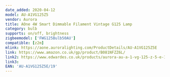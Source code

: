 ```yaml
---
date_added: 2020-04-12
model: AU-A1VG125Z5
vendor: Aurora
title: AOne 4W Smart Dimmable Filament Vintage G125 Lamp
category: bulb
supports: on/off, brightness
zigbeemodel: ['FWG125Bulb50AU']
compatible: [z2m]
mlink: https://aone.auroralighting.com/ProductDetails/AU-A1VG125Z5E
link: https://www.amazon.co.uk/gp/product/B081NFZZ6L/
link2: https://www.edwardes.co.uk/products/aurora-au-a-1-vg-125-z-5-e-19-vintage-g-125-es-380-lm
link3: 
EAN: 'AU-A1VG125Z5E/19'
---
```

